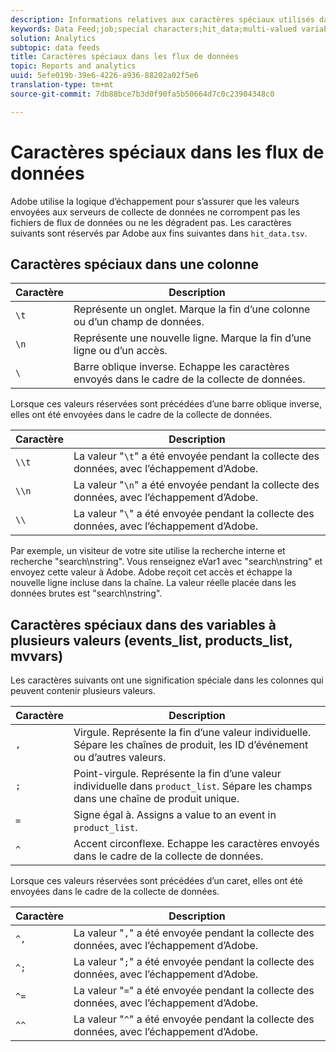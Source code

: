 ```yaml
---
description: Informations relatives aux caractères spéciaux utilisés dans le flux de données.
keywords: Data Feed;job;special characters;hit_data;multi-valued variables;events_list;products_list;mvvars
solution: Analytics
subtopic: data feeds
title: Caractères spéciaux dans les flux de données
topic: Reports and analytics
uuid: 5efe019b-39e6-4226-a936-88202a02f5e6
translation-type: tm+mt
source-git-commit: 7db88bce7b3d0f90fa5b50664d7c0c23904348c0

---
```



# Caractères spéciaux dans les flux de données

Adobe utilise la logique d’échappement pour s’assurer que les valeurs envoyées aux serveurs de collecte de données ne corrompent pas les fichiers de flux de données ou ne les dégradent pas. Les caractères suivants sont réservés par Adobe aux fins suivantes dans `hit_data.tsv`.

## Caractères spéciaux dans une colonne

| Caractère | Description |
|--- |--- |
| `\t` | Représente un onglet. Marque la fin d’une colonne ou d’un champ de données. |
| `\n` | Représente une nouvelle ligne. Marque la fin d’une ligne ou d’un accès. |
| `\` | Barre oblique inverse. Echappe les caractères envoyés dans le cadre de la collecte de données. |

Lorsque ces valeurs réservées sont précédées d’une barre oblique inverse, elles ont été envoyées dans le cadre de la collecte de données.

| Caractère | Description |
|--- |--- |
| `\\t` | La valeur "`\t`" a été envoyée pendant la collecte des données, avec l’échappement d’Adobe. |
| `\\n` | La valeur "`\n`" a été envoyée pendant la collecte des données, avec l’échappement d’Adobe. |
| `\\` | La valeur "`\`" a été envoyée pendant la collecte des données, avec l’échappement d’Adobe. |

Par exemple, un visiteur de votre site utilise la recherche interne et recherche "search\nstring". Vous renseignez eVar1 avec "search\nstring" et envoyez cette valeur à Adobe. Adobe reçoit cet accès et échappe la nouvelle ligne incluse dans la chaîne. La valeur réelle placée dans les données brutes est "search\\nstring".

## Caractères spéciaux dans des variables à plusieurs valeurs (events_list, products_list, mvvars)

Les caractères suivants ont une signification spéciale dans les colonnes qui peuvent contenir plusieurs valeurs.

| Caractère | Description |
|--- |--- |
| `,` | Virgule. Représente la fin d’une valeur individuelle. Sépare les chaînes de produit, les ID d’événement ou d’autres valeurs. |
| `;` | Point-virgule. Représente la fin d’une valeur individuelle dans `product_list`. Sépare les champs dans une chaîne de produit unique. |
| `=` | Signe égal à. Assigns a value to an event in `product_list`. |
| `^` | Accent circonflexe. Echappe les caractères envoyés dans le cadre de la collecte de données. |

Lorsque ces valeurs réservées sont précédées d’un caret, elles ont été envoyées dans le cadre de la collecte de données.

| Caractère | Description |
|--- |--- |
| `^,` | La valeur "`,`" a été envoyée pendant la collecte des données, avec l’échappement d’Adobe. |
| `^;` | La valeur "`;`" a été envoyée pendant la collecte des données, avec l’échappement d’Adobe. |
| `^=` | La valeur "`=`" a été envoyée pendant la collecte des données, avec l’échappement d’Adobe. |
| `^^` | La valeur "`^`" a été envoyée pendant la collecte des données, avec l’échappement d’Adobe. |
